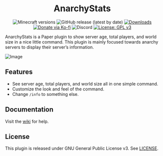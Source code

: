<h1 align="center">AnarchyStats</h1>

<p align="center">
	<img src="https://img.shields.io/badge/Minecraft-1.21-1.21.4-orange" alt="Minecraft versions">
	<img src="https://img.shields.io/github/v/release/hyperdefined/AnarchyStats" alt="GitHub release (latest by date)">
	<a href="https://github.com/hyperdefined/AnarchyStats/releases"><img src="https://img.shields.io/github/downloads/hyperdefined/AnarchyStats/total?logo=github" alt="Downloads"></a>
	<a href="https://ko-fi.com/hyperdefined"><img src="https://img.shields.io/badge/Donate-Ko--fi-red" alt="Donate via Ko-fi"></a>
	<img alt="Discord" src="https://img.shields.io/discord/1267600843356639413?style=flat&logo=discord&label=Discord">
	<a href="https://www.gnu.org/licenses/gpl-3.0"><img src="https://img.shields.io/badge/License-GPLv3-blue.svg" alt="License: GPL v3"></a>
</p>

AnarchyStats is a Paper plugin to show server age, total players, and world size in a nice little command. This plugin is mainly focused towards anarchy servers to display their server’s information.

![Image](https://raw.githubusercontent.com/hyperdefined/AnarchyStats/master/image.png)

## Features
* See server age, total players, and world size all in one simple command.
* Customize the look and feel of the command.
* Change `/info` to something else.

## Documentation
Visit the [wiki](https://github.com/hyperdefined/AnarchyStats/wiki) for help.

## License
This plugin is released under GNU General Public License v3. See [LICENSE](https://github.com/hyperdefined/AnarchyStats/blob/master/LICENSE).

